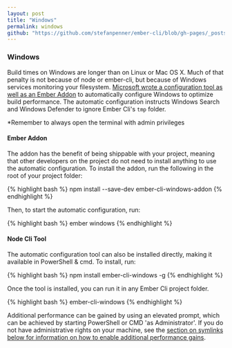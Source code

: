 ```yaml
---
layout: post
title: "Windows"
permalink: windows
github: "https://github.com/stefanpenner/ember-cli/blob/gh-pages/_posts/2013-04-03-practices-windows.md"
---
```


### Windows

Build times on Windows are longer than on Linux or Mac OS X. Much of that penalty is not because of node or ember-cli, but because of Windows services monitoring your filesystem. [Microsoft wrote a configuration tool as well as an Ember Addon](http://www.felixrieseberg.com/improved-ember-cli-performance-with-windows/) to automatically configure Windows to optimize build performance. The automatic configuration instructs Windows Search and Windows Defender to ignore Ember Cli's `tmp` folder.

*Remember to always open the terminal with admin privileges

#### Ember Addon

The addon has the benefit of being shippable with your project, meaning that other developers on the project do not need to install anything to use the automatic configuration. To install the addon, run the following in the root of your project folder:

{% highlight bash %}
npm install --save-dev ember-cli-windows-addon
{% endhighlight %}

Then, to start the automatic configuration, run:

{% highlight bash %}
ember windows
{% endhighlight %}

#### Node Cli Tool

The automatic configuration tool can also be installed directly, making it available in PowerShell & cmd. To install, run:

{% highlight bash %}
npm install ember-cli-windows -g
{% endhighlight %}

Once the tool is installed, you can run it in any Ember Cli project folder.

{% highlight bash %}
ember-cli-windows
{% endhighlight %}

Additional performance can be gained by using an elevated prompt, which can be achieved by starting PowerShell or CMD 'as Administrator'. If you do not have administrative rights on your machine, see the [section on symlinks below for information on how to enable additional performance gains](#symlinks-on-windows).

